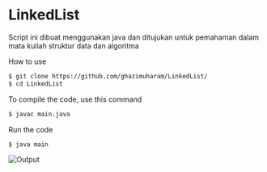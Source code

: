 # LinkedList

Script ini dibuat menggunakan java dan ditujukan untuk pemahaman dalam mata kuliah struktur data dan algoritma


How to use

```sh
$ git clone https://github.com/ghazimuharam/LinkedList/
$ cd LinkedList
```

To compile the code, use this command
```sh
$ javac main.java
```

Run the code
```sh
$ java main
```

![Output](https://i.imgur.com/YcQtI3e.png)
